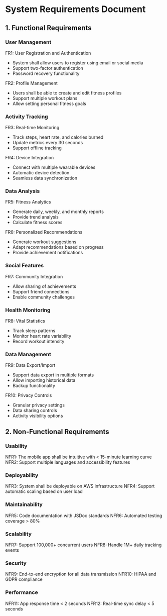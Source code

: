 # System Requirements Document

## 1. Functional Requirements

### User Management
FR1: User Registration and Authentication
- System shall allow users to register using email or social media
- Support two-factor authentication
- Password recovery functionality

FR2: Profile Management
- Users shall be able to create and edit fitness profiles
- Support multiple workout plans
- Allow setting personal fitness goals

### Activity Tracking
FR3: Real-time Monitoring
- Track steps, heart rate, and calories burned
- Update metrics every 30 seconds
- Support offline tracking

FR4: Device Integration
- Connect with multiple wearable devices
- Automatic device detection
- Seamless data synchronization

### Data Analysis
FR5: Fitness Analytics
- Generate daily, weekly, and monthly reports
- Provide trend analysis
- Calculate fitness scores

FR6: Personalized Recommendations
- Generate workout suggestions
- Adapt recommendations based on progress
- Provide achievement notifications

### Social Features
FR7: Community Integration
- Allow sharing of achievements
- Support friend connections
- Enable community challenges

### Health Monitoring
FR8: Vital Statistics
- Track sleep patterns
- Monitor heart rate variability
- Record workout intensity

### Data Management
FR9: Data Export/Import
- Support data export in multiple formats
- Allow importing historical data
- Backup functionality

FR10: Privacy Controls
- Granular privacy settings
- Data sharing controls
- Activity visibility options

## 2. Non-Functional Requirements

### Usability
NFR1: The mobile app shall be intuitive with < 15-minute learning curve
NFR2: Support multiple languages and accessibility features

### Deployability
NFR3: System shall be deployable on AWS infrastructure
NFR4: Support automatic scaling based on user load

### Maintainability
NFR5: Code documentation with JSDoc standards
NFR6: Automated testing coverage > 80%

### Scalability
NFR7: Support 100,000+ concurrent users
NFR8: Handle 1M+ daily tracking events

### Security
NFR9: End-to-end encryption for all data transmission
NFR10: HIPAA and GDPR compliance

### Performance
NFR11: App response time < 2 seconds
NFR12: Real-time sync delay < 5 seconds
